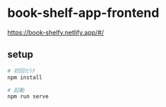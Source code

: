 # book-shelf-app-frontend

https://book-shelfy.netlify.app/#/

## setup

```bash
# 初回だけ
npm install

# 起動
npm run serve
```

